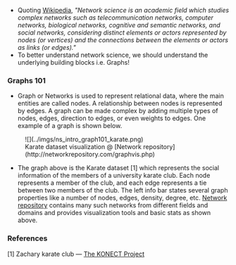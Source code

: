 - Quoting [Wikipedia](https://en.wikipedia.org/wiki/Network_science), *"Network science is an academic field which studies complex networks such as telecommunication networks, computer networks, biological networks, cognitive and semantic networks, and social networks, considering distinct elements or actors represented by nodes (or vertices) and the connections between the elements or actors as links (or edges)."*
- To better understand network science, we should understand the underlying building blocks i.e. Graphs!

### Graphs 101

- Graph or Networks is used to represent relational data, where the main entities are called nodes. A relationship between nodes is represented by edges. A graph can be made complex by adding multiple types of nodes, edges, direction to edges, or even weights to edges. One example of a graph is shown below. 

<figure markdown> 
        ![](../imgs/ns_intro_graph101_karate.png)
        <figcaption>Karate dataset visualization @ [Network repository](http://networkrepository.com/graphvis.php)</figcaption>
        </figure>

- The graph above is the Karate dataset [1] which represents the social information of the members of a university karate club. Each node represents a member of the club, and each edge represents a tie between two members of the club. The left info bar states several graph properties like a number of nodes, edges, density, degree, etc. [Network repository](http://networkrepository.com/graphvis.php) contains many such networks from different fields and domains and provides visualization tools and basic stats as shown above.

### References

[1] Zachary karate club — [The KONECT Project](http://konect.cc/networks/ucidata-zachary/)